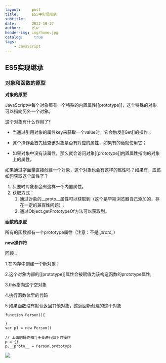 ```yaml
---
layout:     post
title:      ES5中实现继承
subtitle:   
date:       2022-10-27
author:     zlw
header-img: img/home.jpg
catalog: 	 true
tags:
    - JavaScript
---
```


## ES5实现继承

### 对象和函数的原型

**对象的原型**

JavaScript中每个对象都有一个特殊的内置属性[[prototype]]，这个特殊的对象可以指向另外一个对象。

这个对象有什么作用了?

- 当通过引用对象的属性key来获取一个value时，它会触发[[Get]]的操作；

- 这个操作会首先检查该对象是否有对应的属性，如果有的话就使用它；

- 如果对象中没有该属性，那么就会访问对象[[prototype]]内置属性指向的对象上的属性。

如果通过字面量直接创建一个对象，这个对象也会有这样的属性吗？如果有，应该如何获取这个属性了？

1. 只要时对象都会有这样一个内置属性。
2. 获取方式：
   1. 通过对象的\__proto__属性可以获取到（这个是早期浏览器自己添加的，存在一定的兼容性问题）；
   2. 通过Object.getPrototypeOf方法可以获取到。

**函数的原型**

所有的函数都有一个prototype属性（注意：不是\__proto__）

**new操作符**

回顾：

1.在内存中创建一个新对象；

2.这个对象内部的[[prototype]]属性会被赋值为该构造函数的prototype属性;

3.this指向这个空对象

4.执行函数体里的代码

5.如果函数没有默认返回其他对象，这返回新创建的这个对象

```
function Person(){

}
var p1 = new Person()

// 上面的操作相当于会进行如下的操作
p = {}
p.__proto__ = Perosn.prototype
```

![](E:\gitrepo\zlw1115.github.io\img\2022-10-27\new操作.png)







